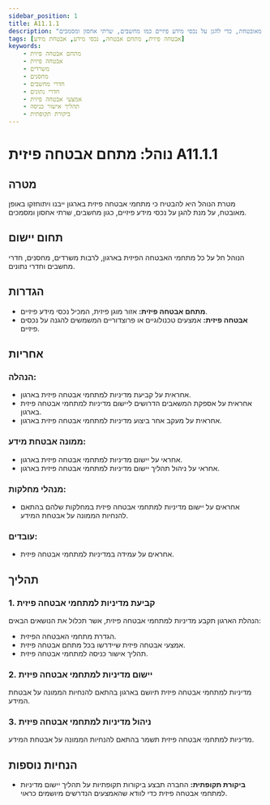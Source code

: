 ```yaml
---
sidebar_position: 1
title: A11.1.1
description: "נוהל המבטיח שמתחמי אבטחה פיזית בארגון ייבנו ויתוחזקו בצורה מאובטחת, כדי להגן על נכסי מידע פיזיים כמו מחשבים, שרתי אחסון ומסמכים."
tags: [אבטחה פיזית, מתחם אבטחה, נכסי מידע, אבטחת מידע]
keywords:
    - מתחם אבטחה פיזית
    - אבטחה פיזית
    - משרדים
    - מחסנים
    - חדרי מחשבים
    - חדרי נתונים
    - אמצעי אבטחה פיזית
    - תהליך אישור כניסה
    - ביקורת תקופתית
---
```


# נוהל: מתחם אבטחה פיזית A11.1.1

## מטרה
מטרת הנוהל היא להבטיח כי מתחמי אבטחה פיזית בארגון ייבנו ויתוחזקו באופן מאובטח, על מנת להגן על נכסי מידע פיזיים, כגון מחשבים, שרתי אחסון ומסמכים.

## תחום יישום
הנוהל חל על כל מתחמי האבטחה הפיזית בארגון, לרבות משרדים, מחסנים, חדרי מחשבים וחדרי נתונים.

## הגדרות
- **מתחם אבטחה פיזית:** אזור מוגן פיזית, המכיל נכסי מידע פיזיים.
- **אבטחה פיזית:** אמצעים טכנולוגיים או פרוצדוריים המשמשים להגנה על נכסים פיזיים.

## אחריות
### הנהלה:
- אחראית על קביעת מדיניות למתחמי אבטחה פיזית בארגון.
- אחראית על אספקת המשאבים הדרושים ליישום מדיניות למתחמי אבטחה פיזית בארגון.
- אחראית על מעקב אחר ביצוע מדיניות למתחמי אבטחה פיזית בארגון.

### ממונה אבטחת מידע:
- אחראי על יישום מדיניות למתחמי אבטחה פיזית בארגון.
- אחראי על ניהול תהליך יישום מדיניות למתחמי אבטחה פיזית בארגון.

### מנהלי מחלקות:
- אחראים על יישום מדיניות למתחמי אבטחה פיזית במחלקות שלהם בהתאם להנחיות הממונה על אבטחת המידע.

### עובדים:
- אחראים על עמידה במדיניות למתחמי אבטחה פיזית.

## תהליך
### 1. קביעת מדיניות למתחמי אבטחה פיזית
הנהלת הארגון תקבע מדיניות למתחמי אבטחה פיזית, אשר תכלול את הנושאים הבאים:
- הגדרת מתחמי האבטחה הפיזית.
- אמצעי אבטחה פיזית שיידרשו בכל מתחם אבטחה פיזית.
- תהליך אישור כניסה למתחמי אבטחה פיזית.

### 2. יישום מדיניות למתחמי אבטחה פיזית
מדיניות למתחמי אבטחה פיזית תיושם בארגון בהתאם להנחיות הממונה על אבטחת המידע.

### 3. ניהול מדיניות למתחמי אבטחה פיזית
מדיניות למתחמי אבטחה פיזית תשמר בהתאם להנחיות הממונה על אבטחת המידע.

## הנחיות נוספות
- **ביקורת תקופתית:** החברה תבצע ביקורות תקופתיות על תהליך יישום מדיניות למתחמי אבטחה פיזית כדי לוודא שהאמצעים הנדרשים מיושמים כראוי.